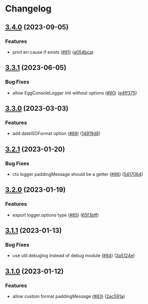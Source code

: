 # Changelog

## [3.4.0](https://github.com/eggjs/egg-logger/compare/v3.3.1...v3.4.0) (2023-09-05)


### Features

* print err.cause if exists ([#91](https://github.com/eggjs/egg-logger/issues/91)) ([a054bca](https://github.com/eggjs/egg-logger/commit/a054bca78a44dc856405ee91c2a8dba481aef2b1))

## [3.3.1](https://github.com/eggjs/egg-logger/compare/v3.3.0...v3.3.1) (2023-06-05)


### Bug Fixes

* allow EggConsoleLogger init without options ([#90](https://github.com/eggjs/egg-logger/issues/90)) ([e4ff375](https://github.com/eggjs/egg-logger/commit/e4ff375caa0e1b761f494b48f37b7dd0aaed9f66))

## [3.3.0](https://github.com/eggjs/egg-logger/compare/v3.2.1...v3.3.0) (2023-03-03)


### Features

* add dateISOFormat option ([#88](https://github.com/eggjs/egg-logger/issues/88)) ([14919d8](https://github.com/eggjs/egg-logger/commit/14919d8b878063d04ae13af118c10f0a9234c3e3))

## [3.2.1](https://github.com/eggjs/egg-logger/compare/v3.2.0...v3.2.1) (2023-01-20)


### Bug Fixes

* ctx logger paddingMessage should be a getter ([#86](https://github.com/eggjs/egg-logger/issues/86)) ([5417064](https://github.com/eggjs/egg-logger/commit/5417064b0b313f3f6b1c016072aad5bb9bc17d95))

## [3.2.0](https://github.com/eggjs/egg-logger/compare/v3.1.1...v3.2.0) (2023-01-19)


### Features

* export logger.options type ([#85](https://github.com/eggjs/egg-logger/issues/85)) ([65f3bff](https://github.com/eggjs/egg-logger/commit/65f3bff495a53d8b5551afe4c19c0f2ee57e1bcd))

## [3.1.1](https://github.com/eggjs/egg-logger/compare/v3.1.0...v3.1.1) (2023-01-13)


### Bug Fixes

* use util.debuglog instead of debug module ([#84](https://github.com/eggjs/egg-logger/issues/84)) ([3a5124e](https://github.com/eggjs/egg-logger/commit/3a5124e917b340501127236540273d9839305ce2))

## [3.1.0](https://github.com/eggjs/egg-logger/compare/v3.0.1...v3.1.0) (2023-01-12)


### Features

* allow custom format paddingMessage ([#83](https://github.com/eggjs/egg-logger/issues/83)) ([2ac591a](https://github.com/eggjs/egg-logger/commit/2ac591a1f76f49af5028c9fa6b0bc4c6679ce85e))
